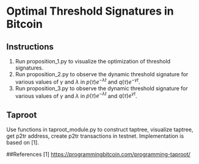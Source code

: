 # Optimal Threshold Signatures in Bitcoin
## Instructions
1. Run proposition_1.py to visualize the optimization of threshold signatures.
2. Run proposition_2.py to observe the dynamic threshold signature for various values of $\gamma$ and $\lambda$ in $p(\tau)e^{- \lambda t}$ and  $q(\tau)e^{- \gamma t}$.
3. Run proposition_3.py to observe the dynamic threshold signature for various values of $\gamma$ and $\lambda$ in $p(\tau)e^{- \lambda t}$ and  $q(\tau)e^{\gamma t}$.


## Taproot
Use functions in taproot_module.py to construct taptree, visualize taptree, get p2tr address, create p2tr transactions in testnet. Implementation is based on [1].

##References
[1] https://programmingbitcoin.com/programming-taproot/
